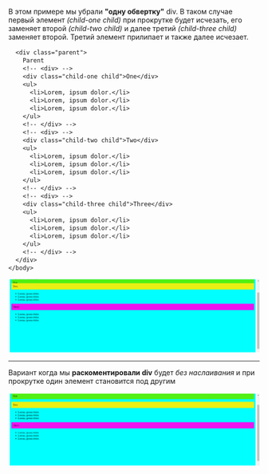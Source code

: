 В этом примере мы убрали **"одну обвертку"** div. В таком случае первый элемент _(child-one child)_ при прокрутке будет исчезать, его заменяет второй _(child-two child)_ и далее третий _(child-three child)_ заменяет второй. Третий элемент прилипает и также далее исчезает.

```<body>
  <div class="parent">
    Parent
    <!-- <div> -->
    <div class="child-one child">One</div>
    <ul>
      <li>Lorem, ipsum dolor.</li>
      <li>Lorem, ipsum dolor.</li>
      <li>Lorem, ipsum dolor.</li>
    </ul>
    <!-- </div> -->
    <!-- <div> -->
    <div class="child-two child">Two</div>
    <ul>
      <li>Lorem, ipsum dolor.</li>
      <li>Lorem, ipsum dolor.</li>
      <li>Lorem, ipsum dolor.</li>
    </ul>
    <!-- </div> -->
    <!-- <div> -->
    <div class="child-three child">Three</div>
    <ul>
      <li>Lorem, ipsum dolor.</li>
      <li>Lorem, ipsum dolor.</li>
      <li>Lorem, ipsum dolor.</li>
    </ul>
    <!-- </div> -->
  </div>
</body>
```

![without_div](/img/without%20div.png)

---

Вариант когда мы **раскоментировали div** будет _без наслаивания_ и при прокрутке один элемент становится под другим

![without_div](/img/with%20div.png)
